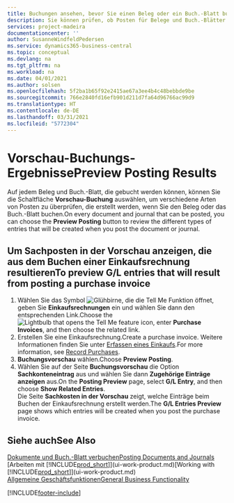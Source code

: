 ```yaml
---
title: Buchungen ansehen, bevor Sie einen Beleg oder ein Buch.-Blatt buchen | Microsoft Docs
description: Sie können prüfen, ob Posten für Belege und Buch.-Blätter fehlerfrei sind, bevor sie auf das Sachkonto buchen.
services: project-madeira
documentationcenter: ''
author: SusanneWindfeldPedersen
ms.service: dynamics365-business-central
ms.topic: conceptual
ms.devlang: na
ms.tgt_pltfrm: na
ms.workload: na
ms.date: 04/01/2021
ms.author: solsen
ms.openlocfilehash: 5f2ba1b65f92e2415ae67a3ee4b4c48bebbde9be
ms.sourcegitcommit: 766e2840fd16efb901d211d7fa64d96766ac99d9
ms.translationtype: HT
ms.contentlocale: de-DE
ms.lasthandoff: 03/31/2021
ms.locfileid: "5772304"
---
```

# <a name="preview-posting-results"></a><span data-ttu-id="73814-103">Vorschau-Buchungs-Ergebnisse</span><span class="sxs-lookup"><span data-stu-id="73814-103">Preview Posting Results</span></span>
<span data-ttu-id="73814-104">Auf jedem Beleg und Buch.-Blatt, die gebucht werden können, können Sie die Schaltfläche **Vorschau-Buchung** auswählen, um verschiedene Arten von Posten zu überprüfen, die erstellt werden, wenn Sie den Beleg oder das Buch.-Blatt buchen.</span><span class="sxs-lookup"><span data-stu-id="73814-104">On every document and journal that can be posted, you can choose the **Preview Posting** button to review the different types of entries that will be created when you post the document or journal.</span></span>

## <a name="to-preview-gl-entries-that-will-result-from-posting-a-purchase-invoice"></a><span data-ttu-id="73814-105">Um Sachposten in der Vorschau anzeigen, die aus dem Buchen einer Einkaufsrechnung resultieren</span><span class="sxs-lookup"><span data-stu-id="73814-105">To preview G/L entries that will result from posting a purchase invoice</span></span>
1. <span data-ttu-id="73814-106">Wählen Sie das Symbol ![Glühbirne, die die Tell Me Funktion öffnet](media/ui-search/search_small.png "Sagen Sie mir, was Sie tun wollen"), geben Sie **Einkaufsrechnungen** ein und wählen Sie dann den entsprechenden Link.</span><span class="sxs-lookup"><span data-stu-id="73814-106">Choose the ![Lightbulb that opens the Tell Me feature](media/ui-search/search_small.png "Tell me what you want to do") icon, enter **Purchase Invoices**, and then choose the related link.</span></span>
2. <span data-ttu-id="73814-107">Erstellen Sie eine Einkaufsrechnung.</span><span class="sxs-lookup"><span data-stu-id="73814-107">Create a purchase invoice.</span></span> <span data-ttu-id="73814-108">Weitere Informationen finden Sie unter [Erfassen eines Einkaufs](purchasing-how-record-purchases.md).</span><span class="sxs-lookup"><span data-stu-id="73814-108">For more information, see [Record Purchases](purchasing-how-record-purchases.md).</span></span>
3. <span data-ttu-id="73814-109">**Buchungsvorschau** wählen.</span><span class="sxs-lookup"><span data-stu-id="73814-109">Choose **Preview Posting**.</span></span>
4. <span data-ttu-id="73814-110">Wählen Sie auf der Seite **Buchungsvorschau** die Option **Sachkonteneintrag** aus und wählen Sie dann **Zugehörige Einträge anzeigen** aus.</span><span class="sxs-lookup"><span data-stu-id="73814-110">On the **Posting Preview** page, select **G/L Entry**, and then choose **Show Related Entries**.</span></span>  
   <span data-ttu-id="73814-111">Die Seite **Sachkosten in der Vorschau** zeigt, welche Einträge beim Buchen der Einkaufsrechnung erstellt werden.</span><span class="sxs-lookup"><span data-stu-id="73814-111">The **G/L Entries Preview** page shows which entries will be created when you post the purchase invoice.</span></span>

## <a name="see-also"></a><span data-ttu-id="73814-112">Siehe auch</span><span class="sxs-lookup"><span data-stu-id="73814-112">See Also</span></span>
[<span data-ttu-id="73814-113">Dokumente und Buch.-Blatt verbuchen</span><span class="sxs-lookup"><span data-stu-id="73814-113">Posting Documents and Journals</span></span>](ui-post-documents-journals.md)  
<span data-ttu-id="73814-114">[Arbeiten mit [!INCLUDE[prod_short](includes/prod_short.md)]](ui-work-product.md)</span><span class="sxs-lookup"><span data-stu-id="73814-114">[Working with [!INCLUDE[prod_short](includes/prod_short.md)]](ui-work-product.md)</span></span>  
[<span data-ttu-id="73814-115">Allgemeine Geschäftsfunktionen</span><span class="sxs-lookup"><span data-stu-id="73814-115">General Business Functionality</span></span>](ui-across-business-areas.md)


[!INCLUDE[footer-include](includes/footer-banner.md)]